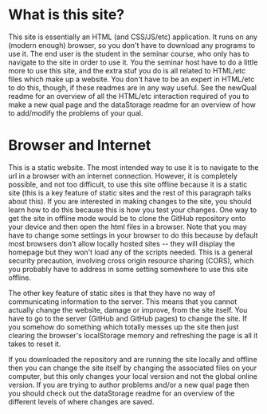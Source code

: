# What is this site?

This site is essentially an HTML (and CSS/JS/etc) application. It runs on any (modern enough) browser, so you don't have to download any programs to use it. The end user is the student in the seminar course, who only has to navigate to the site in order to use it. You the seminar host have to do a little more to use this site, and the extra stuf you do is all related to HTML/etc files which make up a website. You don't have to be an expert in HTML/etc to do this, though, if these readmes are in any way useful. See the newQual readme for an overview of all the HTML/etc interaction required of you to make a new qual page and the dataStorage readme for an overview of how to add/modify the problems of your qual.

# Browser and Internet

This is a static website. The most intended way to use it is to navigate to the url in a browser with an internet connection. However, it is completely possible, and not too difficult, to use this site offline because it is a static site (this is a key feature of static sites and the rest of this paragraph talks about this). If you are interested in making changes to the site, you should learn how to do this because this is how you test your changes. One way to get the site in offline mode would be to clone the GitHub repository onto your device and then open the html files in a browser. Note that you may have to change some settings in your browser to do this because by default most browsers don't allow locally hosted sites -- they will display the homepage but they won't load any of the scripts needed. This is a general security precaution, involving cross origin resource sharing (CORS), which you probably have to address in some setting somewhere to use this site offline.

The other key feature of static sites is that they have no way of communicating information to the server. This means that you cannot actually change the website, damage or improve, from the site itself. You have to go to the server (GitHub and GitHub pages) to change the site. If you somehow do something which totally messes up the site then just clearing the browser's localStorage memory and refreshing the page is all it takes to reset it.

If you downloaded the repository and are running the site locally and offline then you can change the site itself by changing the associated files on your computer, but this only changes your local version and not the global online version. If you are trying to author problems and/or a new qual page then you should check out the dataStorage readme for an overview of the different levels of where changes are saved.